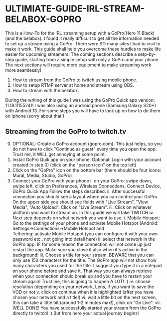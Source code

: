 # ULTIMIATE-GUIDE-IRL-STREAM-BELABOX-GOPRO
This is a How-To for the IRL streaming setup with a GoPro(Hero 11 Black) (and the belabox). I found it really difficult to get all the information needed to set up a stream using a GoPro. There were SO many sites I had to visit to make it work. This guide shall help you overcome these hurdles to make life easier for upcoming streamers! The coming sections describe a setp-by-step guide, starting from a simple setup with only a GoPro and your phone. The next sections will require more equipment to make streaming work more seamlessly!
1) How to stream from the GoPro to twitch using mobile phone. 
2) How to setup RTMP server at home and stream using OBS.
3) How to stream with the belabox.

During the writing of this guide I was using the GoPro Quick app version: 11.18.1(15524)!
I was also using an android phone (Samsung Galaxy S20+) with Android 13. For some steps you will have to look up on how to do them on Iphone (sorry about that!)

## Streaming from the GoPro to twitch.tv
0) OPTIONAL: Create a GoPro account (gopro.com). This just helps, so you do not have to click "Continue as guest" every time you open the app. Trust me, it WILL get annoying at some point.
1) Install GoPro Quik app on your phone. Optional: Login with your account created in step 0) (click on the "person icon" on the top left)
2) Click on the "GoPro" icon on the bottom bar (there should be four icons: Mural, Media, Studio, GoPro)
3) Connect your GoPro with your phone
   i. on your GoPro: swipe down, swipe left, click on Preferences, Wireless Connections, Connect Device, GoPro Quick App
      Follow the steps described.
   ii. After successful connection you should see a layout where you can control your GoPro. On the upper side you should see fields with "Live Stream", "View Media", "Auto Upload". Click on "Live Stream".
   iii. Click on whatever platform you want to stream on. In this guide we will take TWITCH
   iv. Next step depends on what network you want to use:
      i. Mobile Hotspot: Go to the settings of your phone and activate Mobile Hotspot (Android: Settings->Connections->Mobile Hotspot and     
         Tethering: activate Mobile Hotspot (you can configure it with your own password etc., not going into detail here)
      ii. select that network in the GoPro app. IF for some reason the connection will not come up just restart the app. Make sure you close
          it also when it's active in the background!
      iii. Choose a title for your stream. BEWARE that you can only use 150 characters for the title. The GoPro app will not show how many 
           characters you used for the title. I suggest you type it in a notepad on your phone before and save it. That way you can always                retrieve when your connection should break up and you have to restart your stream again! Trust me, this is going to happen A LOT! ;)
      iv. choose resolution (depending on your network, Lens, if you want to save the VOD or not
      v. click on continue when it is highlighted (after you have chosen your network and a title!)
      vi. wait a little bit on the next screen, this can take a little bit (around 1-2 minutes max!), click on "Go Live".
      vii. WELL DONE! You have successfully started your stream from the GoPro directly to twitch! :) But from here your actual journey begins!
   

